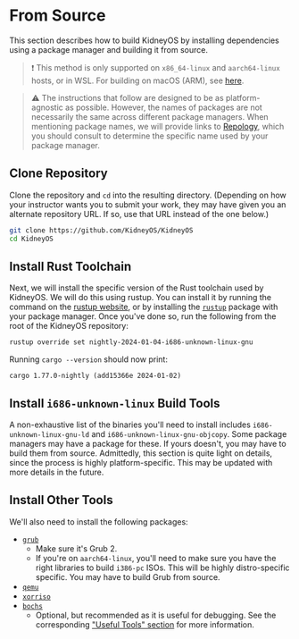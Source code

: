 # From Source

This section describes how to build KidneyOS by installing dependencies using a package manager and building it from source.

> ❗ This method is only supported on `x86_64-linux` and `aarch64-linux` hosts, or in WSL. For building on macOS (ARM), see [here](./macos.md).

> ⚠️ The instructions that follow are designed to be as platform-agnostic as possible. However, the names of packages are not necessarily the same across different package managers. When mentioning package names, we will provide links to [Repology](https://repology.org/), which you should consult to determine the specific name used by your package manager.

<!-- [> clone](clone.md) -->
<!-- BEGIN mdsh -->
## Clone Repository

Clone the repository and `cd` into the resulting directory. (Depending on how your instructor wants you to submit your work, they may have given you an alternate repository URL. If so, use that URL instead of the one below.)

```sh
git clone https://github.com/KidneyOS/KidneyOS
cd KidneyOS
```

<!-- TODO: Provide instructions for checking out the appropriate branch for once we have stable, tagged versions. -->
<!-- END mdsh -->

## Install Rust Toolchain

Next, we will install the specific version of the Rust toolchain used by KidneyOS. We will do this using rustup. You can install it by running the command on the [rustup website](https://rustup.rs/), or by installing the [`rustup`](https://repology.org/project/rustup/versions) package with your package manager. Once you've done so, run the following from the root of the KidneyOS repository:

```sh
rustup override set nightly-2024-01-04-i686-unknown-linux-gnu
```

Running `cargo --version` should now print:

```
cargo 1.77.0-nightly (add15366e 2024-01-02)
```

## Install `i686-unknown-linux` Build Tools

A non-exhaustive list of the binaries you'll need to install includes `i686-unknown-linux-gnu-ld` and `i686-unknown-linux-gnu-objcopy`. Some package managers may have a package for these. If yours doesn't, you may have to build them from source. Admittedly, this section is quite light on details, since the process is highly platform-specific. This may be updated with more details in the future. <!-- TODO: Provide more detailed instructions on how to do this, or a link to somewhere which does? -->

## Install Other Tools

We'll also need to install the following packages:

- [`grub`](https://repology.org/project/grub/versions)
  - Make sure it's Grub 2.
  - If you're on `aarch64-linux`, you'll need to make sure you have the right libraries to build `i386-pc` ISOs. This will be highly distro-specific specific. You may have to build Grub from source.
- [`qemu`](https://repology.org/project/qemu/versions)
- [`xorriso`](https://repology.org/project/xorriso/versions)
- [`bochs`](https://repology.org/project/bochs/versions)
  - Optional, but recommended as it is useful for debugging. See the corresponding ["Useful Tools" section](../useful-tools.md#bochs) for more information.
